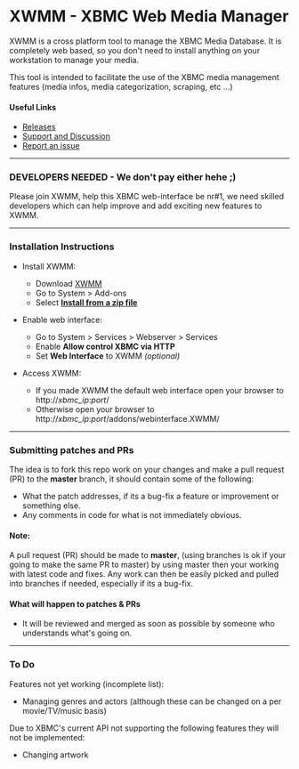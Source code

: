 XWMM - XBMC Web Media Manager
====

XWMM is a cross platform tool to manage the XBMC Media Database. It is completely web based, so you don't need to install anything on your workstation to manage your media.

This tool is intended to facilitate the use of the XBMC media management features (media infos, media categorization, scraping, etc ...)

#### Useful Links
* [Releases](https://github.com/slash2009/XWMM/releases)
* [Support and Discussion](http://forum.xbmc.org/showthread.php?tid=188839)
* [Report an issue](https://github.com/slash2009/XWMM/issues)

- - -

### DEVELOPERS NEEDED - We don't pay either hehe ;)
Please join XWMM, help this XBMC web-interface be nr#1, we need skilled developers which can help improve and add exciting new features to XWMM.

- - -

### Installation Instructions

- Install XWMM:
  - Download [XWMM](https://github.com/slash2009/XWMM/releases)
  - Go to System > Add-ons
  - Select **[Install from a zip file](http://wiki.xbmc.org/index.php?title=HOW-TO:Install_an_Add-on_from_a_zip_file "HOW-TO:Install an Add-on from a zip file")**

- Enable web interface:
  - Go to System > Services > Webserver > Services
  - Enable **Allow control XBMC via HTTP**
  - Set **Web Interface** to XWMM *(optional)*

- Access XWMM:
  - If you made XWMM the default web interface open your browser to http://*xbmc_ip*:*port*/
  - Otherwise open your browser to http://*xbmc_ip*:*port*/addons/webinterface.XWMM/

- - -

### Submitting patches and PRs
The idea is to fork this repo work on your changes and make a pull request (PR) to the **master** branch, it should contain some of the following:

* What the patch addresses, if its a bug-fix a feature or improvement or something else.
* Any comments in code for what is not immediately obvious.

#### Note:
A pull request (PR) should be made to **master**, (using branches is ok if your going to make the same PR to master) by using master then your working with latest code and fixes. Any work can then be easily picked and pulled into branches if needed, especially if its a bug-fix.

#### What will happen to patches & PRs
* It will be reviewed and merged as soon as possible by someone who understands what's going on.

- - -

### To Do

Features not yet working (incomplete list):

* Managing genres and actors (although these can be changed on a per movie/TV/music basis)

Due to XBMC's current API not supporting the following features they will not be implemented:

* Changing artwork
